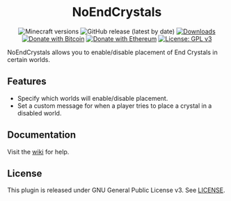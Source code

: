 <h1 align="center">NoEndCrystals</h1>

<p align="center">
	<img src="https://img.shields.io/badge/Minecraft-1.9--1.17-orange" alt="Minecraft versions">
	<img src="https://img.shields.io/github/v/release/hyperdefined/NoEndCrystals" alt="GitHub release (latest by date)">
	<a href="https://github.com/hyperdefined/NoEndCrystals/releases"><img src="https://img.shields.io/github/downloads/hyperdefined/NoEndCrystals/total?logo=github" alt="Downloads"></a>
	<a href="https://en.cryptobadges.io/donate/1F29aNKQzci3ga5LDcHHawYzFPXvELTFoL"><img src="https://en.cryptobadges.io/badge/micro/1F29aNKQzci3ga5LDcHHawYzFPXvELTFoL" alt="Donate with Bitcoin"></a>
	<a href="https://en.cryptobadges.io/donate/0x0f58B66993a315dbCc102b4276298B5Ff8895F41"><img src="https://en.cryptobadges.io/badge/micro/0x0f58B66993a315dbCc102b4276298B5Ff8895F41" alt="Donate with Ethereum"></a>
	<a href="https://www.gnu.org/licenses/gpl-3.0"><img src="https://img.shields.io/badge/License-GPLv3-blue.svg" alt="License: GPL v3"></a>
</p>

NoEndCrystals allows you to enable/disable placement of End Crystals in certain worlds.

## Features
* Specify which worlds will enable/disable placement.
* Set a custom message for when a player tries to place a crystal in a disabled world.

## Documentation
Visit the [wiki](https://docs.hyper.lol/noendcrystals) for help.

## License
This plugin is released under GNU General Public License v3. See [LICENSE](https://github.com/hyperdefined/NoEndCrystals/blob/master/LICENSE).
